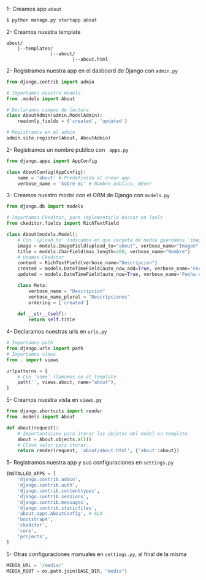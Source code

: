 1- Creamos app ```about```  
```bash
$ python manage.py startapp about
```

2- Creamos nuestra template
```
about/
    |--templates/
                |--about/
                        |--about.html
```

2- Registramos nuestra app en el dasboard de Django con ```admin.py```
```python
from django.contrib import admin

# Importamos nuestro modelo
from .models import About 

# Declaramos campos de lectura
class AboutAdmin(admin.ModelAdmin):
    readonly_fields = ('created', 'updated') 

# Registramos en el admin
admin.site.register(About, AboutAdmin) 
```

2- Registramos un nombre publico con ``` apps.py```
```python
from django.apps import AppConfig

class AboutConfig(AppConfig):
    name = 'about' # Predefinido al crear app
    verbose_name = 'Sobre mi' # Nombre publico, @Ever
```

3- Creamos nuestro model con el ORM de Django con ```models.py```
```python
from django.db import models

# Importamos Ckeditor, para implementarlo buscar en Tools
from ckeditor.fields import RichTextField 

class About(models.Model):
    # Con 'upload_to' indicamos en que carpeta de media guardamos 'image'
    image = models.ImageField(upload_to="about", verbose_name="Imagen", null=True, blank=True)
    title = models.CharField(max_length=200, verbose_name="Nombre")
    # Usamos Ckeditor
    content = RichTextField(verbose_name="Descripcion")
    created = models.DateTimeField(auto_now_add=True, verbose_name='Fecha de creación')
    updated = models.DateTimeField(auto_now=True, verbose_name='Fecha de actualización')

    class Meta:
        verbose_name = "Descripcion"
        verbose_name_plural = "Descripciones"
        ordering = ['created']
    
    def __str__(self):
        return self.title
```

4- Declaramos nuestras urls en ```urls.py```
```python
# Importamos path
from django.urls import path 
# Importamos views
from . import views

urlpatterns = [
    # Con 'name' llamamos en el template
    path('', views.about, name="about"),
]
```

5- Creamos nuestra vista en ```views.py```
```python
from django.shortcuts import render
from .models import About

def about(request):
    # Importantisimo para iterar los objetos del model en template
    about = About.objects.all()
    # Clave valor para iterar..
    return render(request, 'about/about.html', {'about':about})
```

5- Registramos nuestra app y sus configuraciones en  ```settings.py```
```python
INSTALLED_APPS = [
    'django.contrib.admin',
    'django.contrib.auth',
    'django.contrib.contenttypes',
    'django.contrib.sessions',
    'django.contrib.messages',
    'django.contrib.staticfiles',
    'about.apps.AboutConfig', # ACA
    'bootstrap4',
    'ckeditor',
    'core',
    'projects',
]
```

5- Otras configuraciones manuales en ```settings.py```, al final de la misma
```python
MEDIA_URL = '/media/'
MEDIA_ROOT = os.path.join(BASE_DIR, "media")
```